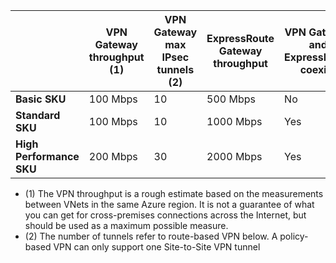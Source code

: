 |    | **VPN Gateway throughput (1)** | **VPN Gateway max IPsec tunnels (2)** | **ExpressRoute Gateway throughput** | **VPN Gateway and ExpressRoute coexist**|
|--- |----------------------------|-----------------------------------|-------------------------------------|-----------------------------------------|
| **Basic SKU**              |  100 Mbps | 10                         |  500 Mbps                           | No   |
| **Standard SKU**           |  100 Mbps | 10                         | 1000 Mbps                           | Yes  |
| **High Performance SKU**   | 200 Mbps  | 30                         | 2000 Mbps                           | Yes  |

- (1) The VPN throughput is a rough estimate based on the measurements between VNets in the same Azure region. It is not a guarantee of what you can get for cross-premises connections across the Internet, but should be used as a maximum possible measure.
- (2) The number of tunnels refer to route-based VPN below. A policy-based VPN can only support one Site-to-Site VPN tunnel